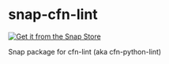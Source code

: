 # snap-cfn-lint

[![Get it from the Snap Store](https://snapcraft.io/static/images/badges/en/snap-store-white.svg)](https://snapcraft.io/cfn-lint-oliwer)

Snap package for cfn-lint (aka cfn-python-lint)
